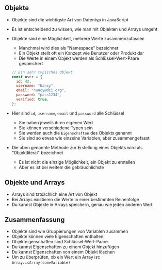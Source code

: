 ## Objekte

- Objekte sind die wichtigste Art von Datentyp in JavaScript
- Es ist entscheidend zu wissen, wie man mit Objekten und Arrays umgeht

- Objekte sind eine Möglichkeit, mehrere Werte zusammenzufassen

  - Manchmal wird dies als "Namespace" bezeichnet
  - Ein Objekt stellt oft ein Konzept wie Benutzer oder Produkt dar
  - Die Werte in einem Objekt werden als Schlüssel-Wert-Paare gespeichert

  ```js
  // Ein sehr typisches Objekt
  const user = {
    id: 42,
    username: "Nancy",
    email: "nancy@dci.org",
    password: "pass1234",
    verified: true,
  };
  ```

- Hier sind `id`, `username`, `email` und `password` alle Schlüssel

  - Sie haben jeweils ihren eigenen Wert
  - Sie können verschiedene Typen sein
  - Sie werden auch die `Eigenschaften` des Objekts genannt
  - Sie sind so etwas wie einzelne Variablen, aber zusammengefasst

- Die oben genannte Methode zur Erstellung eines Objekts wird als "Objektliteral" bezeichnet

  - Es ist nicht die einzige Möglichkeit, ein Objekt zu erstellen
  - Aber es ist bei weitem die gebräuchlichste

## Objekte und Arrays

- Arrays sind tatsächlich eine Art von Objekt
- Bei Arrays existieren die Werte in einer bestimmten Reihenfolge
- Du kannst Objekte in Arrays speichern, genau wie jeden anderen Wert

## Zusammenfassung

- Objekte sind wie Gruppierungen von Variablen zusammen
- Objekte können viele Eigenschaften enthalten
- Objekteigenschaften sind Schlüssel-Wert-Paare
- Du kannst Eigenschaften zu einem Objekt hinzufügen
- Du kannst Eigenschaften von einem Objekt löschen
- Um zu überprüfen, ob ein Wert ein Array ist: `Array.isArray(someVariable)`
